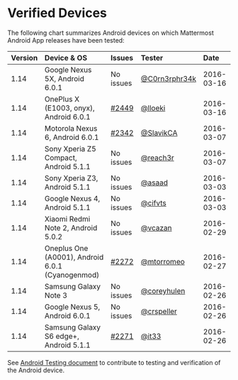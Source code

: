 # Verified Devices

The following chart summarizes Android devices on which Mattermost Android App releases have been tested:

| Version | Device & OS | Issues | Tester | Date |
|:--- |:--- |:--- |:--- |:--- |
| 1.14 | Google Nexus 5X, Android 6.0.1 | No issues | [@C0rn3rphr34k](https://github.com/C0rn3rphr34k) | 2016-03-16 |
| 1.14 | OnePlus X (E1003, onyx), Android 6.0.1 | [#2449](https://github.com/mattermost/platform/issues/2449) | [@lloeki](https://github.com/lloeki) | 2016-03-16 |
| 1.14 | Motorola Nexus 6, Android 6.0.1 | [#2342](https://github.com/mattermost/platform/issues/2342) | [@SlavikCA](https://github.com/SlavikCA) | 2016-03-07 |
| 1.14 | Sony Xperia Z5 Compact, Android 5.1.1 | No issues  | [@reach3r](https://github.com/reach3r) | 2016-03-07 | 
| 1.14 | Sony Xperia Z3, Android 5.1.1   | No issues  | [@asaad](https://github.com/asaadmahmoodspin) | 2016-03-03 |
| 1.14 | Google Nexus 4, Android 5.1.1 | No issues | [@cifvts](https://github.com/cifvts) | 2016-03-03 |
| 1.14 | Xiaomi Redmi Note 2, Android 5.0.2 | No issues | [@vcazan](https://github.com/vcazan)  | 2016-02-29 |
| 1.14 | Oneplus One (A0001), Android 6.0.1 (Cyanogenmod) | [#2272](https://github.com/mattermost/platform/issues/2272) | [@mtorromeo](https://github.com/mtorromeo) | 2016-02-27 |
| 1.14 | Samsung Galaxy Note 3   | No issues  | [@coreyhulen](https://github.com/coreyhulen) | 2016-02-26 |
| 1.14 | Google Nexus 5, Android 6.0.1    | No issues  | [@crspeller](https://github.com/crspeller) | 2016-02-26 |
| 1.14 | Samsung Galaxy S6 edge+, Android 5.1.1 | [#2271](https://github.com/mattermost/platform/issues/2271) | [@it33](https://github.com/it33) | 2016-02-26 |



See [Android Testing document](TESTING.md) to contribute to testing and verification of the Android device.
